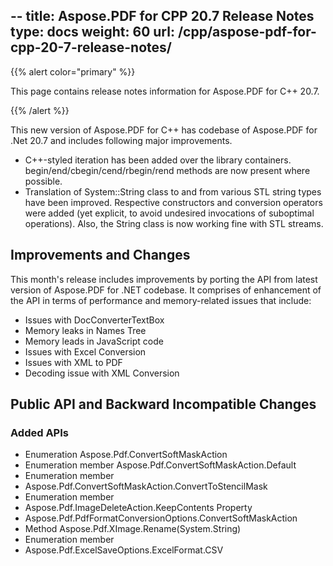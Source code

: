 --
title: Aspose.PDF for CPP 20.7 Release Notes
type: docs
weight: 60
url: /cpp/aspose-pdf-for-cpp-20-7-release-notes/
---

{{% alert color="primary" %}}

This page contains release notes information for Aspose.PDF for C++ 20.7.

{{% /alert %}}

This new version of Aspose.PDF for C++ has codebase of Aspose.PDF for .Net 20.7 and includes following major improvements.

 * C++-styled iteration has been added over the library containers. begin/end/cbegin/cend/rbegin/rend methods are now present where possible.
 * Translation of System::String class to and from various STL string types have been improved. Respective constructors and conversion operators were added (yet explicit, to avoid undesired invocations of suboptimal operations). Also, the String class is now working fine with STL streams.

## **Improvements and Changes**
This month's release includes improvements by porting the API from latest version of Aspose.PDF for .NET codebase. It comprises of enhancement of the API in terms of performance and memory-related issues that include:
* Issues with DocConverterTextBox
* Memory leaks in Names Tree
* Memory leads in JavaScript code
* Issues with Excel Conversion
* Issues with XML to PDF
* Decoding issue with XML Conversion

 ## Public API and Backward Incompatible Changes
 ### Added APIs

* Enumeration Aspose.Pdf.ConvertSoftMaskAction
* Enumeration member Aspose.Pdf.ConvertSoftMaskAction.Default
* Enumeration member     
* Aspose.Pdf.ConvertSoftMaskAction.ConvertToStencilMask
* Enumeration member
* Aspose.Pdf.ImageDeleteAction.KeepContents Property
* Aspose.Pdf.PdfFormatConversionOptions.ConvertSoftMaskAction
* Method Aspose.Pdf.XImage.Rename(System.String)
* Enumeration member
* Aspose.Pdf.ExcelSaveOptions.ExcelFormat.CSV
